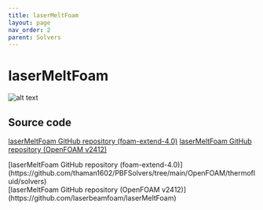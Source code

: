 ```yaml
---
title: laserMeltFoam
layout: page
nav_order: 2
parent: Solvers
---
```


# laserMeltFoam

![alt text](../example_sim.gif)


## Source code

[laserMeltFoam GitHub repository (foam-extend-4.0)](https://github.com/thaman1602/PBFSolvers/tree/main/OpenFOAM/thermofluid/solvers)
[laserMeltFoam GitHub repository (OpenFOAM v2412)](https://github.com/laserbeamfoam/laserMeltFoam)

<p>[laserMeltFoam GitHub repository (foam-extend-4.0)](https://github.com/thaman1602/PBFSolvers/tree/main/OpenFOAM/thermofluid/solvers)</br>
[laserMeltFoam GitHub repository (OpenFOAM v2412)](https://github.com/laserbeamfoam/laserMeltFoam)</p>
